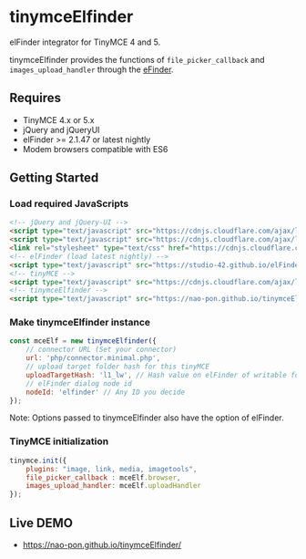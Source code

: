 # tinymceElfinder

elFinder integrator for TinyMCE 4 and 5.

tinymceElfinder provides the functions of `file_picker_callback` and `images_upload_handler` through the [eFinder](https://github.com/Studio-42/elFinder).

## Requires

- TinyMCE 4.x or 5.x
- jQuery and jQueryUI
- elFinder >= 2.1.47 or latest nightly
- Modem browsers compatible with ES6

## Getting Started

### Load required JavaScripts

```html
<!-- jQuery and jQuery-UI -->
<script type="text/javascript" src="https://cdnjs.cloudflare.com/ajax/libs/jquery/3.3.1/jquery.min.js"></script>
<script type="text/javascript" src="https://cdnjs.cloudflare.com/ajax/libs/jqueryui/1.12.1/jquery-ui.min.js"></script>
<link rel="stylesheet" type="text/css" href="https://cdnjs.cloudflare.com/ajax/libs/jqueryui/1.12.1/themes/smoothness/jquery-ui.min.css"/>
<!-- elFinder (load latest nightly) -->
<script type="text/javascript" src="https://studio-42.github.io/elFinder/demo/js/elfinder.min.js"></script>
<!-- tinyMCE -->
<script type="text/javascript" src="https://cdnjs.cloudflare.com/ajax/libs/tinymce/5.2.0/tinymce.min.js"></script>
<!-- tinymceElfinder -->
<script type="text/javascript" src="https://nao-pon.github.io/tinymceElfinder/tinymceElfinder.js"></script>
```

### Make tinymceElfinder instance

```javascript
const mceElf = new tinymceElfinder({
    // connector URL (Set your connector)
    url: 'php/connector.minimal.php',
    // upload target folder hash for this tinyMCE
    uploadTargetHash: 'l1_lw', // Hash value on elFinder of writable folder
    // elFinder dialog node id
    nodeId: 'elfinder' // Any ID you decide
});
```

Note: Options passed to tinymceElfinder also have the option of elFinder.

### TinyMCE initialization

```javascript
tinymce.init({
    plugins: "image, link, media, imagetools",
    file_picker_callback : mceElf.browser,
    images_upload_handler: mceElf.uploadHandler
});
```

## Live DEMO

- https://nao-pon.github.io/tinymceElfinder/
